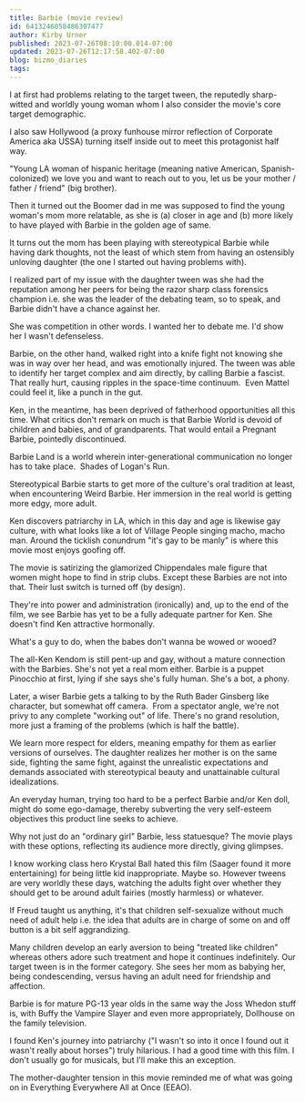 ```yaml
---
title: Barbie (movie review)
id: 6413246058486307477
author: Kirby Urner
published: 2023-07-26T08:10:00.014-07:00
updated: 2023-07-26T12:17:58.402-07:00
blog: bizmo_diaries
tags: 
---
```


[](https://www.flickr.com/photos/kirbyurner/53072973249/in/datetaken/)

I at first had problems relating to the target tween, the reputedly sharp-witted and worldly young woman whom I also consider the movie's core target demographic.  

I also saw Hollywood (a proxy funhouse mirror reflection of Corporate America aka USSA) turning itself inside out to meet this protagonist half way. 

"Young LA woman of hispanic heritage (meaning native American, Spanish-colonized) we love you and want to reach out to you, let us be your mother / father / friend" (big brother).

Then it turned out the Boomer dad in me was supposed to find the young woman's mom more relatable, as she is (a) closer in age and (b) more likely to have played with Barbie in the golden age of same.  

It turns out the mom has been playing with stereotypical Barbie while having dark thoughts, not the least of which stem from having an ostensibly unloving daughter (the one I started out having problems with).

I realized part of my issue with the daughter tween was she had the reputation among her peers for being the razor sharp class forensics champion i.e. she was the leader of the debating team, so to speak, and Barbie didn't have a chance against her. 

She was competition in other words. I wanted her to debate me. I'd show her I wasn't defenseless.

Barbie, on the other hand, walked right into a knife fight not knowing she was in way over her head, and was emotionally injured. The tween was able to identify her target complex and aim directly, by calling Barbie a fascist. That really hurt, causing ripples in the space-time continuum.  Even Mattel could feel it, like a punch in the gut.

Ken, in the meantime, has been deprived of fatherhood opportunities all this time. What critics don't remark on much is that Barbie World is devoid of children and babies, and of grandparents. That would entail a Pregnant Barbie, pointedly discontinued. 

Barbie Land is a world wherein inter-generational communication no longer has to take place.  Shades of Logan's Run. 

Stereotypical Barbie starts to get more of the culture's oral tradition at least, when encountering Weird Barbie. Her immersion in the real world is getting more edgy, more adult.

Ken discovers patriarchy in LA, which in this day and age is likewise gay culture, with what looks like a lot of Village People singing macho, macho man. Around the ticklish conundrum "it's gay to be manly" is where this movie most enjoys goofing off.

The movie is satirizing the glamorized Chippendales male figure that women might hope to find in strip clubs. Except these Barbies are not into that. Their lust switch is turned off (by design). 

They're into power and administration (ironically) and, up to the end of the film, we see Barbie has yet to be a fully adequate partner for Ken. She doesn't find Ken attractive hormonally. 

What's a guy to do, when the babes don't wanna be wowed or wooed?  

The all-Ken Kendom is still pent-up and gay, without a mature connection with the Barbies. She's not yet a real mom either. Barbie is a puppet Pinocchio at first, lying if she says she's fully human. She's a bot, a phony.

Later, a wiser Barbie gets a talking to by the Ruth Bader Ginsberg like character, but somewhat off camera.  From a spectator angle, we're not privy to any complete "working out" of life. There's no grand resolution, more just a framing of the problems (which is half the battle).

We learn more respect for elders, meaning empathy for them as earlier versions of ourselves. The daughter realizes her mother is on the same side, fighting the same fight, against the unrealistic expectations and demands associated with stereotypical beauty and unattainable cultural idealizations.  

An everyday human, trying too hard to be a perfect Barbie and/or Ken doll, might do some ego-damage, thereby subverting the very self-esteem objectives this product line seeks to achieve.  

Why not just do an "ordinary girl" Barbie, less statuesque? The movie plays with these options, reflecting its audience more directly, giving glimpses.

I know working class hero Krystal Ball hated this film (Saager found it more entertaining) for being little kid inappropriate. Maybe so. However tweens are very worldly these days, watching the adults fight over whether they should get to be around adult fairies (mostly harmless) or whatever. 

If Freud taught us anything, it's that children self-sexualize without much need of adult help i.e. the idea that adults are in charge of some on and off button is a bit self aggrandizing. 

Many children develop an early aversion to being "treated like children" whereas others adore such treatment and hope it continues indefinitely. Our target tween is in the former category. She sees her mom as babying her, being condescending, versus having an adult need for friendship and affection.

Barbie is for mature PG-13 year olds in the same way the Joss Whedon stuff is, with Buffy the Vampire Slayer and even more appropriately, Dollhouse on the family television.

I found Ken's journey into patriarchy ("I wasn't so into it once I found out it wasn't really about horses") truly hilarious. I had a good time with this film. I don't usually go for musicals, but I'll make this an exception.

The mother-daughter tension in this movie reminded me of what was going on in Everything Everywhere All at Once (EEAO).